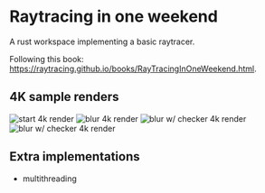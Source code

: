 # Raytracing in one weekend

A rust workspace implementing a basic raytracer. 

Following this book: https://raytracing.github.io/books/RayTracingInOneWeekend.html.

## 4K sample renders

![start 4k render](/renders/render_4k.png)
![blur 4k render](/renders/blur_4k.png)
![blur w/ checker 4k render](/renders/checker_blur_4k.png)
![blur w/ checker 4k render](/renders/two_spheres_checker_4k.png)

## Extra implementations
-   multithreading
